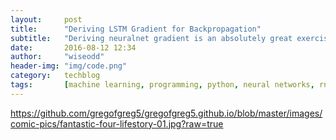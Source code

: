 ```yaml
---
layout:     post
title:      "Deriving LSTM Gradient for Backpropagation"
subtitle:   "Deriving neuralnet gradient is an absolutely great exercise to understand backpropagation and computational graph better. In this post we will walk through the process of deriving LSTM net gradient so that we can use it in backpropagation."
date:       2016-08-12 12:34
author:     "wiseodd"
header-img: "img/code.png"
category:   techblog
tags:       [machine learning, programming, python, neural networks, rnn, lstm]
---
```








https://github.com/gregofgreg5/gregofgreg5.github.io/blob/master/images/comic-pics/fantastic-four-lifestory-01.jpg?raw=true
